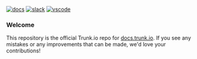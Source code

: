 
[![docs](https://img.shields.io/badge/-docs-darkgreen?logo=readthedocs&logoColor=ffffff)][docs]
[![slack](https://img.shields.io/badge/-slack-611f69?logo=slack)][slack]
[![vscode](https://img.shields.io/visual-studio-marketplace/i/trunk.io?color=0078d7&label=vscode&logo=visualstudiocode)][vscode]

### Welcome

This repository is the official Trunk.io repo for [docs.trunk.io][docs]. If you see any mistakes or any improvements that can be made, we'd love your contributions!

[slack]: https://slack.trunk.io
[docs]: https://docs.trunk.io
[vscode]: https://marketplace.visualstudio.com/items?itemName=Trunk.io
